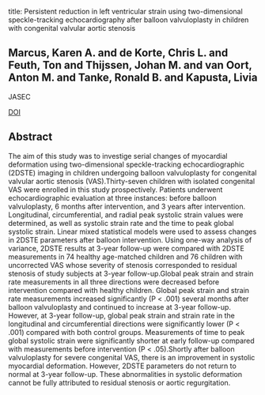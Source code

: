 title: Persistent reduction in left ventricular strain using two-dimensional speckle-tracking echocardiography after balloon valvuloplasty in children with congenital valvular aortic stenosis

## Marcus, Karen A. and de Korte, Chris L. and Feuth, Ton and Thijssen, Johan M. and van Oort, Anton M. and Tanke, Ronald B. and Kapusta, Livia
JASEC

<a href="https://doi.org/10.1016/j.echo.2012.01.009">DOI</a>

## Abstract
The aim of this study was to investige serial changes of myocardial deformation using two-dimensional speckle-tracking echocardiographic (2DSTE) imaging in children undergoing balloon valvuloplasty for congenital valvular aortic stenosis (VAS).Thirty-seven children with isolated congenital VAS were enrolled in this study prospectively. Patients underwent echocardiographic evaluation at three instances: before balloon valvuloplasty, 6 months after intervention, and 3 years after intervention. Longitudinal, circumferential, and radial peak systolic strain values were determined, as well as systolic strain rate and the time to peak global systolic strain. Linear mixed statistical models were used to assess changes in 2DSTE parameters after balloon intervention. Using one-way analysis of variance, 2DSTE results at 3-year follow-up were compared with 2DSTE measurements in 74 healthy age-matched children and 76 children with uncorrected VAS whose severity of stenosis corresponded to residual stenosis of study subjects at 3-year follow-up.Global peak strain and strain rate measurements in all three directions were decreased before intervention compared with healthy children. Global peak strain and strain rate measurements increased significantly (P < .001) several months after balloon valvuloplasty and continued to increase at 3-year follow-up. However, at 3-year follow-up, global peak strain and strain rate in the longitudinal and circumferential directions were significantly lower (P < .001) compared with both control groups. Measurements of time to peak global systolic strain were significantly shorter at early follow-up compared with measurements before intervention (P < .05).Shortly after balloon valvuloplasty for severe congenital VAS, there is an improvement in systolic myocardial deformation. However, 2DSTE parameters do not return to normal at 3-year follow-up. These abnormalities in systolic deformation cannot be fully attributed to residual stenosis or aortic regurgitation.

